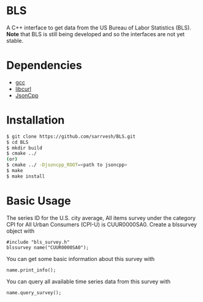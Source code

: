 # BLS
A C++ interface to get data from the US Bureau of Labor Statistics (BLS). **Note** that BLS is still being developed and so the interfaces are not yet stable.

Dependencies
============
* [gcc](https://gcc.gnu.org/)
* [libcurl](https://curl.haxx.se/libcurl/)
* [JsonCpp](https://github.com/open-source-parsers/jsoncpp)

Installation
============
```sh
$ git clone https://github.com/sarrvesh/BLS.git
$ cd BLS
$ mkdir build
$ cmake ../ 
(or)
$ cmake ../ -Djsoncpp_ROOT=<path to jsoncpp>
$ make
$ make install
```

Basic Usage
===========
The series ID for the U.S. city average, All items survey under the category CPI for All Urban Consumers (CPI-U) is CUUR0000SA0. Create a blssurvey object with
```
#include "bls_survey.h"
blssurvey name("CUUR0000SA0");
```
You can get some basic information about this survey with 
```
name.print_info();
```
You can query all available time series data from this survey with 
```
name.query_survey();
```
